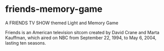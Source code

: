 # friends-memory-game
A FRIENDS TV SHOW themed Light and Memory Game

Friends is an American television sitcom created by David Crane and Marta Kauffman, which aired on NBC from September 22, 1994, to May 6, 2004, lasting ten seasons.
